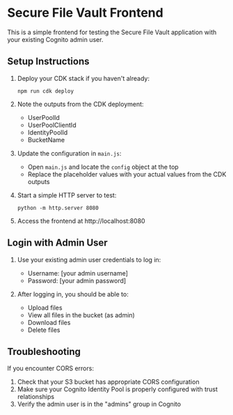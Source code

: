 # Secure File Vault Frontend

This is a simple frontend for testing the Secure File Vault application with your existing Cognito admin user.

## Setup Instructions

1. Deploy your CDK stack if you haven't already:
   ```
   npm run cdk deploy
   ```

2. Note the outputs from the CDK deployment:
   - UserPoolId
   - UserPoolClientId
   - IdentityPoolId
   - BucketName

3. Update the configuration in `main.js`:
   - Open `main.js` and locate the `config` object at the top
   - Replace the placeholder values with your actual values from the CDK outputs

4. Start a simple HTTP server to test:
   ```
   python -m http.server 8080
   ```

5. Access the frontend at http://localhost:8080

## Login with Admin User

1. Use your existing admin user credentials to log in:
   - Username: [your admin username]
   - Password: [your admin password]

2. After logging in, you should be able to:
   - Upload files
   - View all files in the bucket (as admin)
   - Download files
   - Delete files

## Troubleshooting

If you encounter CORS errors:
1. Check that your S3 bucket has appropriate CORS configuration
2. Make sure your Cognito Identity Pool is properly configured with trust relationships
3. Verify the admin user is in the "admins" group in Cognito